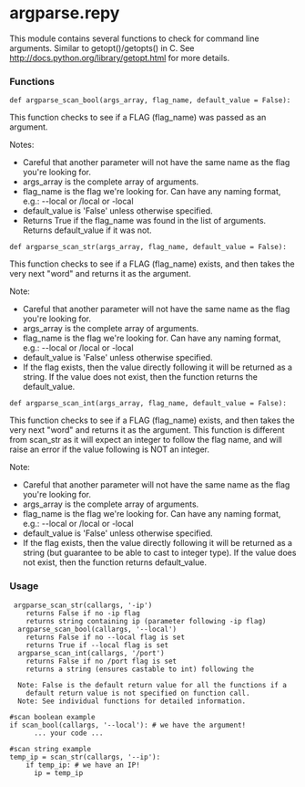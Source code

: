 # argparse.repy

This module contains several functions to check for command line arguments. Similar to getopt()/getopts() in C. See http://docs.python.org/library/getopt.html for more details.

### Functions


```
def argparse_scan_bool(args_array, flag_name, default_value = False):
```
   This function checks to see if a FLAG (flag_name) was passed as an argument.

   Notes: 

   * Careful that another parameter will not have the same name as the flag you're looking for.
   * args_array is the complete array of arguments.
   * flag_name is the flag we're looking for. Can have any naming format, e.g.: --local or /local or -local
   * default_value is 'False' unless otherwise specified.
   * Returns True if the flag_name was found in the list of arguments. Returns default_value if it was not.
 

```
def argparse_scan_str(args_array, flag_name, default_value = False):
```
   This function checks to see if a FLAG (flag_name) exists, and then takes the very next "word" and returns it as the argument.

   Note:

   * Careful that another parameter will not have the same name as the flag you're looking for.
   * args_array is the complete array of arguments.
   * flag_name is the flag we're looking for. Can have any naming format, e.g.: --local or /local or -local
   * default_value is 'False' unless otherwise specified.
   * If the flag exists, then the value directly following it will be returned as a string. If the value does not exist, then the function returns the default_value.



```
def argparse_scan_int(args_array, flag_name, default_value = False):
```
   This function checks to see if a FLAG (flag_name) exists, and then takes the very next "word" and returns it as the argument. This function is    different from scan_str as it will expect an integer to follow the flag name, and will raise an error if the value following is NOT an integer.

   Note:

   * Careful that another parameter will not have the same name as the flag you're looking for.
   * args_array is the complete array of arguments.
   * flag_name is the flag we're looking for. Can have any naming format, e.g.: --local or /local or -local
   * default_value is 'False' unless otherwise specified.
   * If the flag exists, then the value directly following it will be returned as a string (but guarantee to be able to cast to integer type). If the value does not exist, then the function returns default_value. 


### Usage


```
 argparse_scan_str(callargs, '-ip')
    returns False if no -ip flag
    returns string containing ip (parameter following -ip flag)
  argparse_scan_bool(callargs, '--local')
    returns False if no --local flag is set
    returns True if --local flag is set
  argparse_scan_int(callargs, '/port')
    returns False if no /port flag is set
    returns a string (ensures castable to int) following the
    
  Note: False is the default return value for all the functions if a
    default return value is not specified on function call.
  Note: See individual functions for detailed information.
```


```
#scan boolean example
if scan_bool(callargs, '--local'): # we have the argument!
      ... your code ...
```


```
#scan string example
temp_ip = scan_str(callargs, '--ip'):
    if temp_ip: # we have an IP!
      ip = temp_ip
```